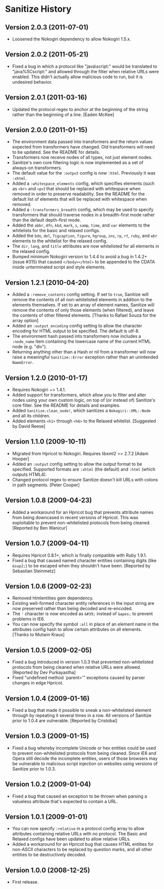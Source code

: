 Sanitize History
================================================================================

Version 2.0.3 (2011-07-01)
--------------------------

 * Loosened the Nokogiri dependency to allow Nokogiri 1.5.x.


Version 2.0.2 (2011-05-21)
--------------------------

  * Fixed a bug in which a protocol like "java\script:" would be translated to
    "java%5Cscript:" and allowed through the filter when relative URLs were
    enabled. This didn't actually allow malicious code to run, but it is
    undesired behavior.


Version 2.0.1 (2011-03-16)
--------------------------

  * Updated the protocol regex to anchor at the beginning of the string rather
    than the beginning of a line. [Eaden McKee]


Version 2.0.0 (2011-01-15)
--------------------------

  * The environment data passed into transformers and the return values expected
    from transformers have changed. Old transformers will need to be updated.
    See the README for details.
  * Transformers now receive nodes of all types, not just element nodes.
  * Sanitize's own core filtering logic is now implemented as a set of always-on
    transformers.
  * The default value for the `:output` config is now `:html`. Previously it was
    `:xhtml`.
  * Added a `:whitespace_elements` config, which specifies elements (such as
    `<br>` and `<p>`) that should be replaced with whitespace when removed in
    order to preserve readability. See the README for the default list of
    elements that will be replaced with whitespace when removed.
  * Added a `:transformers_breadth` config, which may be used to specify
    transformers that should traverse nodes in a breadth-first mode rather than
    the default depth-first mode.
  * Added the `abbr`, `dfn`, `kbd`, `mark`, `s`, `samp`, `time`, and `var`
    elements to the whitelists for the basic and relaxed configs.
  * Added the `bdo`, `del`, `figcaption`, `figure`, `hgroup`, `ins`, `rp`, `rt`,
    `ruby`, and `wbr` elements to the whitelist for the relaxed config.
  * The `dir`, `lang`, and `title` attributes are now whitelisted for all
    elements in the relaxed config.
  * Bumped minimum Nokogiri version to 1.4.4 to avoid a bug in 1.4.2+
    (issue #315) that caused `</body></html>` to be appended to the CDATA inside
    unterminated script and style elements.


Version 1.2.1 (2010-04-20)
--------------------------

  * Added a `:remove_contents` config setting. If set to `true`, Sanitize will
    remove the contents of all non-whitelisted elements in addition to the
    elements themselves. If set to an array of element names, Sanitize will
    remove the contents of only those elements (when filtered), and leave the
    contents of other filtered elements. [Thanks to Rafael Souza for the array
    option]
  * Added an `:output_encoding` config setting to allow the character encoding
    for HTML output to be specified. The default is utf-8.
  * The environment hash passed into transformers now includes a `:node_name`
    item containing the lowercase name of the current HTML node (e.g. "div").
  * Returning anything other than a Hash or nil from a transformer will now
    raise a meaningful `Sanitize::Error` exception rather than an unintended
    `NameError`.


Version 1.2.0 (2010-01-17)
--------------------------

  * Requires Nokogiri ~> 1.4.1.
  * Added support for transformers, which allow you to filter and alter nodes
    using your own custom logic, on top of (or instead of) Sanitize's core
    filter. See the README for details and examples.
  * Added `Sanitize.clean_node!`, which sanitizes a `Nokogiri::XML::Node` and
    all its children.
  * Added elements `<h1>` through `<h6>` to the Relaxed whitelist. [Suggested by
    David Reese]


Version 1.1.0 (2009-10-11)
--------------------------

  * Migrated from Hpricot to Nokogiri. Requires libxml2 >= 2.7.2 [Adam Hooper]
  * Added an `:output` config setting to allow the output format to be
    specified. Supported formats are `:xhtml` (the default) and `:html` (which
    outputs HTML4).
  * Changed protocol regex to ensure Sanitize doesn't kill URLs with colons in 
    path segments. [Peter Cooper]


Version 1.0.8 (2009-04-23)
--------------------------

  * Added a workaround for an Hpricot bug that prevents attribute names from
    being downcased in recent versions of Hpricot. This was exploitable to
    prevent non-whitelisted protocols from being cleaned. [Reported by Ben
    Wanicur]


Version 1.0.7 (2009-04-11)
--------------------------

  * Requires Hpricot 0.8.1+, which is finally compatible with Ruby 1.9.1.
  * Fixed a bug that caused named character entities containing digits (like
    `&sup2;`) to be escaped when they shouldn't have been. [Reported by
    Sebastian Steinmetz]


Version 1.0.6 (2009-02-23)
--------------------------

  * Removed htmlentities gem dependency.
  * Existing well-formed character entity references in the input string are now
    preserved rather than being decoded and re-encoded.
  * The `'` character is now encoded as `&#39;` instead of `&apos;` to prevent
    problems in IE6.
  * You can now specify the symbol `:all` in place of an element name in the
    attributes config hash to allow certain attributes on all elements. [Thanks
    to Mutwin Kraus]


Version 1.0.5 (2009-02-05)
--------------------------

  * Fixed a bug introduced in version 1.0.3 that prevented non-whitelisted
    protocols from being cleaned when relative URLs were allowed. [Reported by
    Dev Purkayastha]
  * Fixed "undefined method `parent='" exceptions caused by parser changes in
    edge Hpricot.


Version 1.0.4 (2009-01-16)
--------------------------

  * Fixed a bug that made it possible to sneak a non-whitelisted element through
    by repeating it several times in a row. All versions of Sanitize prior to
    1.0.4 are vulnerable. [Reported by Cristobal]


Version 1.0.3 (2009-01-15)
--------------------------

  * Fixed a bug whereby incomplete Unicode or hex entities could be used to
    prevent non-whitelisted protocols from being cleaned. Since IE6 and Opera
    still decode the incomplete entities, users of those browsers may be
    vulnerable to malicious script injection on websites using versions of
    Sanitize prior to 1.0.3.


Version 1.0.2 (2009-01-04)
--------------------------

  * Fixed a bug that caused an exception to be thrown when parsing a valueless
    attribute that's expected to contain a URL.


Version 1.0.1 (2009-01-01)
--------------------------

  * You can now specify `:relative` in a protocol config array to allow
    attributes containing relative URLs with no protocol. The Basic and Relaxed
    configs have been updated to allow relative URLs.
  * Added a workaround for an Hpricot bug that causes HTML entities for
    non-ASCII characters to be replaced by question marks, and all other
    entities to be destructively decoded.


Version 1.0.0 (2008-12-25)
--------------------------

  * First release.
